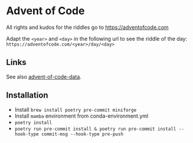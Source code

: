 # Advent of Code

All rights and kudos for the riddles go to https://adventofcode.com

Adapt the `<year>` and `<day>` in the following url to see the riddle of the day:
`https://adventofcode.com/<year>/day/<day>`

## Links

See also [advent-of-code-data](https://github.com/wimglenn/advent-of-code-data#quickstart).

## Installation

* Install `brew install poetry pre-commit miniforge`
* Install `mamba` environment from conda-environment.yml
* `poetry install`
* `poetry run pre-commit install & poetry run pre-commit install --hook-type commit-msg --hook-type pre-push`
